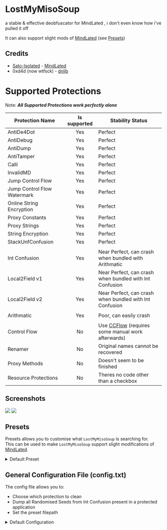 # LostMyMisoSoup
a stable &amp; effective deobfuscator for MindLated , i don't even know how i've pulled it off

It can also support slight mods of <a href="https://github.com/Sato-Isolated/MindLated/">MindLated</a> (see [Presets](#presets))

## Credits
- <a href="https://github.com/Sato-Isolated/Sato-Isolated">Sato-Isolated</a> - <a href="https://github.com/Sato-Isolated/MindLated/">MindLated</a>
- 0xd4d (now wtfsck) - <a href="https://github.com/0xd4d/dnlib">dnlib</a>
# Supported Protections
Note: ***All Supported Protections work perfectly alone***

Protection Name | Is supported | Stability Status
------------- | :---: | ---- |
AntiDe4Dot | Yes | Perfect
AntiDebug | Yes | Perfect
AntiDump | Yes | Perfect
AntiTamper | Yes | Perfect
Calli | Yes | Perfect
InvalidMD | Yes | Perfect
Jump Control Flow | Yes | Perfect
Jump Control Flow Watermark | Yes | Perfect
Online String Encryption | Yes | Perfect
Proxy Constants | Yes | Perfect
Proxy Strings | Yes | Perfect
String Encryption | Yes | Perfect
StackUnfConfusion | Yes | Perfect
| | |
Int Confusion | Yes | Near Perfect, can crash when bundled with Arithmatic
Local2Field v1 | Yes | Near Perfect, can crash when bundled with Int Confusion
Local2Field v2 | Yes | Near Perfect, can crash when bundled with Int Confusion
| | |
Arithmatic | Yes | Poor, can easily crash
| | |
Control Flow | No | Use <a href="https://github.com/miso-xyz/CCFlow">CCFlow</a> (requires some manual work afterwards)
Renamer | No | Original names cannot be recovered
Proxy Methods | No | Doesn't seem to be finished
Resource Protections | No | Theres no code other than a checkbox
## Screenshots
<img src="https://i.imgur.com/WhSjEiY.png">
<img src="https://i.imgur.com/HuqTWVT.png">

<a name="presets"></a>
## Presets
Presets allows you to customise what `LostMyMisoSoup` is searching for.</br>
This can be used to make `LostMyMisoSoup` support slight modifications of <a href="https://github.com/Sato-Isolated/MindLated/">MindLated</a>.
<details>
            <summary>Default Preset</summary>
            <hr>
            <pre>// this file can be edited if the target application uses a modified version of MindLated

[AntiTamper]
AntiTamper_Throw	= System,BadImageFormatException
[AntiDump]
AntiDump_Marshal	= System.Runtime.InteropServices,Marshal,GetHINSTANCE
[AntiDebug]
AntiDebug_OSPlatform	= System,OperatingSystem,get_Platform
AntiDebug_EnvExit	= System,Environment,Exit
AntiDebug_EnvVar	= System,Environment,GetEnvironmentVariable
AntiDebug_EnvOSVer	= System,Environment,get_OSVersion
AntiDebug_DebugHooked	= System.Diagnostics,Debugger,get_IsAttached
AntiDebug_DebugLog	= System.Diagnostics,Debugger,IsLogging
[JumpCFlow]
JCF_Watermark		= MindLated.jpg
[IntConfusion & Arithmatic]
IntConf_Default		= 1.5707963267949
Math_Class		= System,Math
Math_Truncate		= System,Math,Truncate
Math_Abs		= System,Math,Abs
Math_Cos		= System,Math,Cos
Math_Sin		= System,Math,Sin
Math_Log		= System,Math,Log
Math_Log10		= System,Math,Log10
Math_Floor		= System,Math,Floor
Math_Round		= System,Math,Round
Math_Tan		= System,Math,Tan
Math_Tanh		= System,Math,Tanh
Math_Sqrt		= System,Math,Sqrt
Math_Ceiling		= System,Math,Ceiling
[Proxy]
Proxy_CommonName	= ProxyMeth
[Strings]
EncString_ResourceName	= MindLated.zero
EncString_PasswordHash	= p7K95451qB88sZ7J
EncString_KeyAlgorithm	= System.Security.Cryptography,Rfc2898DeriveBytes
EncString_AESAlgorithm	= System.Security.Cryptography,RijndaelManaged
EncString_SymmetricAlg 	= System.Security.Cryptography,SymmetricAlgorithm
// Start of Base64 (you will have to replace the padding by '#')
EncString_Salt		= MkdNMjNqMzAxdDYwWjk2VA##
EncString_VI		= SXpUZGhHNlM4dXdnMTQxUw##
// End of Base64</pre>
<hr>
         </details>
         
## General Configuration File (config.txt)
The config file allows you to:
 - Choose which protection to clean
 - Dump all Randomised Seeds from Int Confusion present in a protected application
 - Set the preset filepath

<details>
           <summary>Default Configuration</summary>
           <pre>// Unsupported Protections:
// ProxyMethods 		- MindLated's ProxyMethod isn't finished.
// CFlow			- Use "https://github.com/miso-xyz/CCFlow/" to fix it, manual work will however be required after.
// Renamer			- Can be detected, cannot be recovered.
// ResourceEncryption		- MindLated has no code for it, it only has a checkbox which doesn't do anything.

[General]
ForceDefault		= 0
PresetFile		= preset_file.txt
PresetDevMode		= 0
ExportRNGSeeds		= 0
[Antis]
AntiTamper		= 1
AntiDump		= 1
AntiDebug		= 1
AntiDe4Dot		= 1
[CFlow]
Watermark		= 1
JumpCFlow		= 1
[Proxy]
ProxyConstants		= 1
ProxyStrings		= 1
[Math]
IntConfusion		= 1
Arithmectic		= 1
[Encryption]
StringsEncryption	= 1
OnlineStringDecryption	= 1
ResourceEncryption	= 1
[Misc]
StackUnfConfusion	= 1
Calli			= 1
InvalidMD		= 1
Local2Field		= 1
[Cleanup]
InvalidCalls		= 1
UselessJumps		= 1
UselessNOPs		= 1
UnusedLocals		= 1
UnusedVariables		= 1</pre>
         </details>
